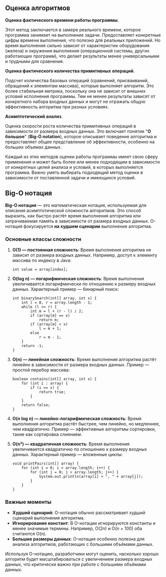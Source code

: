 ## Оценка алгоритмов

**Оценка фактического времени работы программы**.

Этот метод заключается в замере реального времени, которое программа занимает на выполнение задачи.
Предоставляет конкретные цифры времени выполнения, что полезно для реальных приложений.
Но время выполнения сильно зависит от характеристик оборудования (железа) и окружения выполнения (операционной системы, других работающих программ),
что делает результаты менее универсальными и трудными для сравнения.

**Оценка фактического количества примитивных операций**.

Подсчет количества базовых операций (сравнений, присваиваний, обращений к элементам массива), которые выполняет алгоритм.
Это более стабильная метрика, поскольку она не зависит от внешних условий исполнения программы.
Тем не менее результаты зависят от конкретного набора входных данных и могут не отражать общую эффективность алгоритма при разных условиях.

**Асимптотический анализ**.

Оценка скорости роста количества примитивных операций в зависимости от размера входных данных.
Это включает понятие "**О большое**" (**Big-O notation**), которое описывает поведение алгоритма и 
предоставляет общее представление об эффективности, особенно на больших объемах данных.

Каждый из этих методов оценки работы программы имеет свою сферу применения и может быть более или менее подходящим 
в зависимости от конкретных целей анализа и условий, в которых выполняется программа. Важно уметь выбирать подходящий 
метод оценки в зависимости от поставленной задачи и имеющихся условий.

## Big-O нотация

**Big-O нотация** — это математическая нотация, используемая для описания асимптотической сложности алгоритмов.
Это способ выразить, как быстро растёт время выполнения алгоритма или затрачиваемая память в зависимости от размера входных данных.
O-нотация фокусируется **на худшем сценарии** выполнения алгоритма.

### Основные классы сложности

1. **O(1) — постоянная сложность**: Время выполнения алгоритма не зависит от размера входных данных. Например, доступ к элементу массива по индексу в Java:

   ```
   int value = array[index];
   ```

2. **O(log n) — логарифмическая сложность**: Время выполнения увеличивается логарифмически по отношению к размеру входных данных.
Характерный пример — бинарный поиск:

   ```
   int binarySearch(int[] array, int x) {
       int l = 0, r = array.length - 1;
       while (l <= r) {
           int m = l + (r - l) / 2;
           if (array[m] == x)
               return m;
           if (array[m] < x)
               l = m + 1;
           else
               r = m - 1;
       }
       return -1;
   }
   ```

3. **O(n) — линейная сложность**: Время выполнения алгоритма растёт линейно в зависимости от размера входных данных. Пример — простой перебор массива:

   ```
   boolean contains(int[] array, int x) {
       for (int i : array) {
           if (i == x) {
               return true;
           }
       }
       return false;
   }
   ```

4. **O(n log n) — линейно-логарифмическая сложность**: Время выполнения алгоритма растёт быстрее, чем линейно, но медленнее, чем квадратично.
Пример — эффективные алгоритмы сортировки, такие как сортировка слиянием.

5. **O(n²) — квадратичная сложность**: Время выполнения увеличивается квадратично по отношению к размеру входных данных. Характерный пример — вложенные циклы:

   ```
   void printPairs(int[] array) {
       for (int i = 0; i < array.length; i++) {
           for (int j = 0; j < array.length; j++) {
               System.out.println(array[i] + ", " + array[j]);
           }
       }
   }
   ```

### Важные моменты

- **Худший сценарий**: O-нотация обычно рассматривает худший сценарий выполнения алгоритма.
- **Игнорирование констант**: В O-нотации игнорируются константы и менее значимые термины. Например, O(2n) и O(n + 100) оба считаются O(n).
- **Большие размеры данных**: O-нотация особенно полезна для анализа алгоритмов, работающих с большими объёмами данных.

Используя O-нотацию, разработчики могут оценить, насколько хорошо алгоритм будет масштабироваться с увеличением размера входных данных, 
что критически важно при работе с большими объёмами данных.
